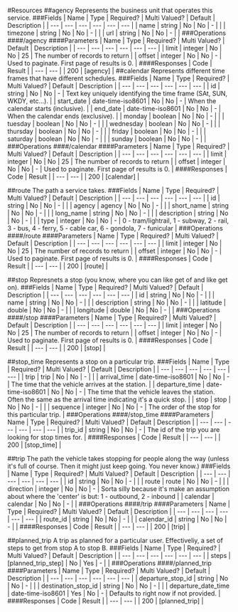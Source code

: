 #Resources
##agency
Represents the business unit that operates this service.
###Fields
| Name | Type | Required? | Multi Valued? | Default | Description | 
|  ---  |  ---  |  ---  |  ---  |  ---  |  ---  | 
| name | string | No | No | - |  |
| timezone | string | No | No | - |  |
| url | string | No | No | - |  |
###Operations
####/agency
####Parameters
| Name | Type | Required? | Multi Valued? | Default | Description | 
|  ---  |  ---  |  ---  |  ---  |  ---  |  ---  | 
| limit | integer | No | No | 25 | The number of records to return |
| offset | integer | No | No | - | Used to paginate. First page of results is 0. |
####Responses
| Code | Result | 
|  ---  |  ---  | 
| 200 | [agency] |
##calendar
Represents different time frames that have different schedules.
###Fields
| Name | Type | Required? | Multi Valued? | Default | Description | 
|  ---  |  ---  |  ---  |  ---  |  ---  |  ---  | 
| id | string | No | No | - | Text key uniquely identifying the time frame (SAt, SUN, WKDY, etc...). |
| start_date | date-time-iso8601 | No | No | - | When the calendar starts (inclusive). |
| end_date | date-time-iso8601 | No | No | - | When the calendar ends (exclusive). |
| monday | boolean | No | No | - |  |
| tuesday | boolean | No | No | - |  |
| wednesday | boolean | No | No | - |  |
| thursday | boolean | No | No | - |  |
| friday | boolean | No | No | - |  |
| saturday | boolean | No | No | - |  |
| sunday | boolean | No | No | - |  |
###Operations
####/calendar
####Parameters
| Name | Type | Required? | Multi Valued? | Default | Description | 
|  ---  |  ---  |  ---  |  ---  |  ---  |  ---  | 
| limit | integer | No | No | 25 | The number of records to return |
| offset | integer | No | No | - | Used to paginate. First page of results is 0. |
####Responses
| Code | Result | 
|  ---  |  ---  | 
| 200 | [calendar] |

##route
The path a service takes.
###Fields
| Name | Type | Required? | Multi Valued? | Default | Description | 
|  ---  |  ---  |  ---  |  ---  |  ---  |  ---  | 
| id | string | No | No | - |  |
| agency | agency | No | No | - |  |
| short_name | string | No | No | - |  |
| long_name | string | No | No | - |  |
| description | string | No | No | - |  |
| type | integer | No | No | - | 0 - tram/lightrail, 1 - subway, 2 - rail, 3 - bus, 4 - ferry, 5 - cable car, 6 - gondola, 7 - funicular |
###Operations
####/route
####Parameters
| Name | Type | Required? | Multi Valued? | Default | Description | 
|  ---  |  ---  |  ---  |  ---  |  ---  |  ---  | 
| limit | integer | No | No | 25 | The number of records to return |
| offset | integer | No | No | - | Used to paginate. First page of results is 0. |
####Responses
| Code | Result | 
|  ---  |  ---  | 
| 200 | [route] |

##stop
Represnets a stop (you know, where you can like get of and like get on).
###Fields
| Name | Type | Required? | Multi Valued? | Default | Description | 
|  ---  |  ---  |  ---  |  ---  |  ---  |  ---  | 
| id | string | No | No | - |  |
| name | string | No | No | - |  |
| description | string | No | No | - |  |
| latitude | double | No | No | - |  |
| longitude | double | No | No | - |  |
###Operations
####/stop
####Parameters
| Name | Type | Required? | Multi Valued? | Default | Description | 
|  ---  |  ---  |  ---  |  ---  |  ---  |  ---  | 
| limit | integer | No | No | 25 | The number of records to return |
| offset | integer | No | No | - | Used to paginate. First page of results is 0. |
####Responses
| Code | Result | 
|  ---  |  ---  | 
| 200 | [stop] |

##stop_time
Represents a stop on a particular trip.
###Fields
| Name | Type | Required? | Multi Valued? | Default | Description | 
|  ---  |  ---  |  ---  |  ---  |  ---  |  ---  | 
| trip | trip | No | No | - |  |
| arrival_time | date-time-iso8601 | No | No | - | The time that the vehicle arrives at the station. |
| departure_time | date-time-iso8601 | No | No | - | The time that the vehicle leaves the station.  Often the same as the arrival time indicating it's a quick stop. |
| stop | stop | No | No | - |  |
| sequence | integer | No | No | - | The order of the stop for this particular trip. |
###Operations
####/stop_time
####Parameters
| Name | Type | Required? | Multi Valued? | Default | Description | 
|  ---  |  ---  |  ---  |  ---  |  ---  |  ---  | 
| trip_id | string | No | No | - | The id of the trip you are looking for stop times for. |
####Responses
| Code | Result | 
|  ---  |  ---  | 
| 200 | [stop_time] |

##trip
The path the vehicle takes stopping for people along the way (unless it's full of course.  Then it might just keep going.  You never know.)
###Fields
| Name | Type | Required? | Multi Valued? | Default | Description | 
|  ---  |  ---  |  ---  |  ---  |  ---  |  ---  | 
| id | string | No | No | - |  |
| route | route | No | No | - |  |
| direction | integer | No | No | - | Sorta silly because it's make an assumption about where the 'center' is but: 1 - outbound, 2 - inbound |
| calendar | calendar | No | No | - |  |
###Operations
####/trip
####Parameters
| Name | Type | Required? | Multi Valued? | Default | Description | 
|  ---  |  ---  |  ---  |  ---  |  ---  |  ---  | 
| route_id | string | No | No | - |  |
| calendar_id | string | No | No | - |  |
####Responses
| Code | Result | 
|  ---  |  ---  | 
| 200 | [trip] |

##planned_trip
A trip as planned for a particular user.  Effectiveliy, a set of steps to get from stop A to stop B.
###Fields
| Name | Type | Required? | Multi Valued? | Default | Description | 
|  ---  |  ---  |  ---  |  ---  |  ---  |  ---  | 
| steps | [planned_trip_step] | No | Yes | - |  |
###Operations
####/planned_trip
####Parameters
| Name | Type | Required? | Multi Valued? | Default | Description | 
|  ---  |  ---  |  ---  |  ---  |  ---  |  ---  | 
| departure_stop_id | string | No | No | - |  |
| destination_stop_id | string | No | No | - |  |
| departure_date_time | date-time-iso8601 | Yes | No | - | Defaults to right now if not provided. |
####Responses
| Code | Result | 
|  ---  |  ---  | 
| 200 | [planned_trip] |


